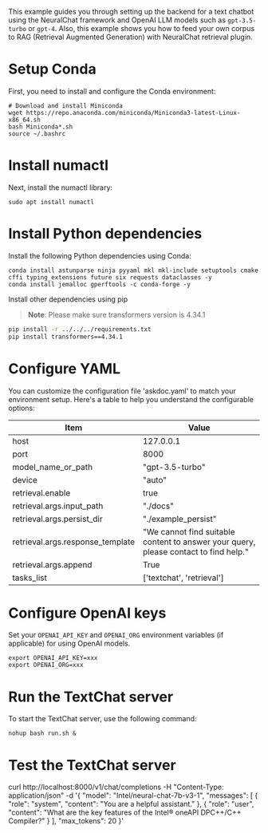 This example guides you through setting up the backend for a text chatbot using the NeuralChat framework and OpenAI LLM models such as `gpt-3.5-turbo` or `gpt-4`.
Also, this example shows you how to feed your own corpus to RAG (Retrieval Augmented Generation) with NeuralChat retrieval plugin.

# Setup Conda

First, you need to install and configure the Conda environment:

```shell
# Download and install Miniconda
wget https://repo.anaconda.com/miniconda/Miniconda3-latest-Linux-x86_64.sh
bash Miniconda*.sh
source ~/.bashrc
```

# Install numactl

Next, install the numactl library:

```shell
sudo apt install numactl
```

# Install Python dependencies

Install the following Python dependencies using Conda:

```shell
conda install astunparse ninja pyyaml mkl mkl-include setuptools cmake cffi typing_extensions future six requests dataclasses -y
conda install jemalloc gperftools -c conda-forge -y
```

Install other dependencies using pip

>**Note**: Please make sure transformers version is 4.34.1
```bash
pip install -r ../../../requirements.txt
pip install transformers==4.34.1
```

# Configure YAML

You can customize the configuration file 'askdoc.yaml' to match your environment setup. Here's a table to help you understand the configurable options:

|  Item                             | Value                                  |
| --------------------------------- | ---------------------------------------|
| host                              | 127.0.0.1                              |
| port                              | 8000                                   |
| model_name_or_path                | "gpt-3.5-turbo"                 |
| device                            | "auto"                                 |
| retrieval.enable                  | true                                   |
| retrieval.args.input_path         | "./docs"                               |
| retrieval.args.persist_dir        | "./example_persist"                    |
| retrieval.args.response_template  | "We cannot find suitable content to answer your query, please contact to find help."    |
| retrieval.args.append             | True        |
| tasks_list                        | ['textchat', 'retrieval']              |


# Configure OpenAI keys

Set your `OPENAI_API_KEY` and `OPENAI_ORG` environment variables (if applicable) for using OpenAI models.

```
export OPENAI_API_KEY=xxx
export OPENAI_ORG=xxx
```

# Run the TextChat server
To start the TextChat server, use the following command:

```shell
nohup bash run.sh &
```

# Test the TextChat server

curl http://localhost:8000/v1/chat/completions     -H "Content-Type: application/json"     -d '{
    "model": "Intel/neural-chat-7b-v3-1",
    "messages": [
        {
            "role": "system",
            "content": "You are a helpful assistant."
        },
        {
            "role": "user",
            "content": "What are the key features of the Intel® oneAPI DPC++/C++ Compiler?"
        }
    ],
    "max_tokens": 20
}'